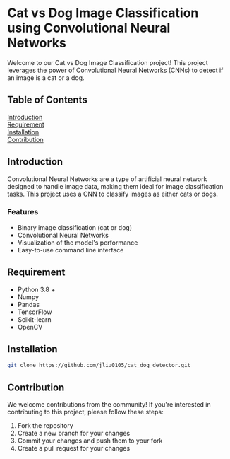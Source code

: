 # Cat vs Dog Image Classification using Convolutional Neural Networks
Welcome to our Cat vs Dog Image Classification project! This project leverages the power of Convolutional Neural Networks (CNNs) to detect if an image is a cat or a dog.
## Table of Contents
[Introduction](#introduction) <br>
[Requirement](#requirement)<br>
[Installation](#requirement)<br>
[Contribution](#contribution)<br>


## Introduction 
Convolutional Neural Networks are a type of artificial neural network designed to handle image data, making them ideal for image classification tasks. This project uses a CNN to classify images as either cats or dogs.

### Features 
* Binary image classification (cat or dog)
* Convolutional Neural Networks
* Visualization of the model's performance
* Easy-to-use command line interface

## Requirement
* Python 3.8 +
* Numpy
* Pandas
* TensorFlow
* Scikit-learn
* OpenCV

## Installation
```bash
git clone https://github.com/jliu0105/cat_dog_detector.git
```

## Contribution
We welcome contributions from the community! If you're interested in contributing to this project, please follow these steps:

1. Fork the repository
2. Create a new branch for your changes
3. Commit your changes and push them to your fork
4. Create a pull request for your changes

